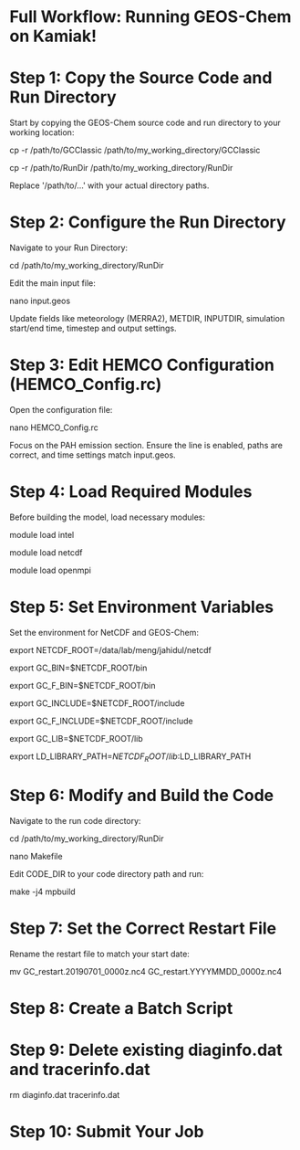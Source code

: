 # Full Workflow: Running GEOS-Chem on Kamiak!
# Step 1: Copy the Source Code and Run Directory
Start by copying the GEOS-Chem source code and run directory to your working location:

cp -r /path/to/GCClassic /path/to/my_working_directory/GCClassic

cp -r /path/to/RunDir /path/to/my_working_directory/RunDir

Replace '/path/to/...' with your actual directory paths.
# Step 2: Configure the Run Directory
Navigate to your Run Directory:

cd /path/to/my_working_directory/RunDir

Edit the main input file:

nano input.geos

Update fields like meteorology (MERRA2), METDIR, INPUTDIR, simulation start/end time, timestep and output settings.
# Step 3: Edit HEMCO Configuration (HEMCO_Config.rc)
Open the configuration file:

nano HEMCO_Config.rc

Focus on the PAH emission section. Ensure the line is enabled, paths are correct, and time settings match input.geos.

# Step 4: Load Required Modules
Before building the model, load necessary modules:

module load intel

module load netcdf

module load openmpi
# Step 5: Set Environment Variables
Set the environment for NetCDF and GEOS-Chem:

export NETCDF_ROOT=/data/lab/meng/jahidul/netcdf

export GC_BIN=$NETCDF_ROOT/bin

export GC_F_BIN=$NETCDF_ROOT/bin

export GC_INCLUDE=$NETCDF_ROOT/include

export GC_F_INCLUDE=$NETCDF_ROOT/include

export GC_LIB=$NETCDF_ROOT/lib

export LD_LIBRARY_PATH=$NETCDF_ROOT/lib:$LD_LIBRARY_PATH
# Step 6: Modify and Build the Code
Navigate to the run code directory:

cd /path/to/my_working_directory/RunDir

nano Makefile

Edit CODE_DIR to your code directory path and run:

make -j4 mpbuild

# Step 7: Set the Correct Restart File
Rename the restart file to match your start date:

mv GC_restart.20190701_0000z.nc4 GC_restart.YYYYMMDD_0000z.nc4
# Step 8: Create a Batch Script
# Step 9: Delete existing diaginfo.dat and tracerinfo.dat
rm diaginfo.dat tracerinfo.dat
# Step 10: Submit Your Job






